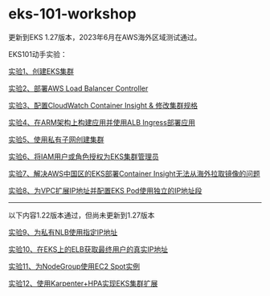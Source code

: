 # eks-101-workshop

更新到EKS 1.27版本，2023年6月在AWS海外区域测试通过。

EKS101动手实验：

[实验1、创建EKS集群](https://github.com/aobao32/eks-101-workshop/blob/main/01-create-cluster.md)

[实验2、部署AWS Load Balancer Controller](https://github.com/aobao32/eks-101-workshop/blob/main/02-deploy-alb-ingress.md)

[实验3、配置CloudWatch Container Insight & 修改集群规格](https://github.com/aobao32/eks-101-workshop/blob/main/03-monitor-update-node-group.md)

[实验4、在ARM架构上构建应用并使用ALB Ingress部署应用](https://github.com/aobao32/eks-101-workshop/blob/main/04-Deploy-demo-from-ECR.md)

[实验5、使用私有子网创建集群](https://github.com/aobao32/eks-101-workshop/blob/main/05-use-private-subnet-for-cluster.md)

[实验6、将IAM用户或角色授权为EKS集群管理员](https://github.com/aobao32/eks-101-workshop/blob/main/06-authorize-iam-role-and-user-for-eks.md)

[实验7、解决AWS中国区的EKS部署Container Insight无法从海外拉取镜像的问题](https://github.com/aobao32/eks-101-workshop/blob/main/07-deploy-container-Insight-from-mirror.md)

[实验8、为VPC扩展IP地址并配置EKS Pod使用独立的IP地址段](https://github.com/aobao32/eks-101-workshop/blob/main/08-use-seperated-subnet-for-pod.md)

---

以下内容1.22版本通过，但尚未更新到1.27版本

[实验9、为私有NLB使用指定IP地址](https://github.com/aobao32/eks-101-workshop/blob/main/09-use-private-ip-for-nlb.md)

[实验10、在EKS上的ELB获取最终用户的真实IP地址](https://github.com/aobao32/eks-101-workshop/blob/main/10-get-client-real-ip-behind-ELB.md)

[实验11、为NodeGroup使用EC2 Spot实例](https://github.com/aobao32/eks-101-workshop/blob/main/11-Use-spot-for-nodegroup.md)

[实验12、使用Karpenter+HPA实现EKS集群扩展](https://github.com/aobao32/eks-101-workshop/blob/main/12-Karpenter-HPA-scaling.md)